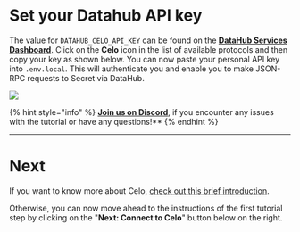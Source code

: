 # Set your Datahub API key

The value for `DATAHUB_CELO_API_KEY` can be found on the [**DataHub Services Dashboard**](https://datahub.figment.io/services/secret). Click on the **Celo** icon in the list of available protocols and then copy your key as shown below. You can now paste your personal API key into `.env.local`. This will authenticate you and enable you to make JSON-RPC requests to Secret via DataHub.

![](../../../.gitbook/assets/pathways/celo/celo-setup.gif)

{% hint style="info" %}
[**Join us on Discord**](https://figment.io/devchat), if you encounter any issues with the tutorial or have any questions!**
{% endhint %}

---------------------------

# Next

If you want to know more about Celo, [check out this brief introduction](./celo-101.md).

Otherwise, you can now move ahead to the instructions of the first tutorial step by clicking on the "**Next: Connect to Celo**" button below on the right.
